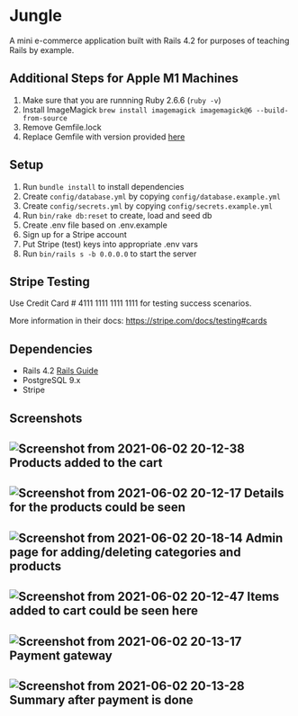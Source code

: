 # Jungle

A mini e-commerce application built with Rails 4.2 for purposes of teaching Rails by example.

## Additional Steps for Apple M1 Machines

1. Make sure that you are runnning Ruby 2.6.6 (`ruby -v`)
1. Install ImageMagick `brew install imagemagick imagemagick@6 --build-from-source`
2. Remove Gemfile.lock
3. Replace Gemfile with version provided [here](https://gist.githubusercontent.com/FrancisBourgouin/831795ae12c4704687a0c2496d91a727/raw/ce8e2104f725f43e56650d404169c7b11c33a5c5/Gemfile)

## Setup

1. Run `bundle install` to install dependencies
2. Create `config/database.yml` by copying `config/database.example.yml`
3. Create `config/secrets.yml` by copying `config/secrets.example.yml`
4. Run `bin/rake db:reset` to create, load and seed db
5. Create .env file based on .env.example
6. Sign up for a Stripe account
7. Put Stripe (test) keys into appropriate .env vars
8. Run `bin/rails s -b 0.0.0.0` to start the server

## Stripe Testing

Use Credit Card # 4111 1111 1111 1111 for testing success scenarios.

More information in their docs: <https://stripe.com/docs/testing#cards>

## Dependencies

* Rails 4.2 [Rails Guide](http://guides.rubyonrails.org/v4.2/)
* PostgreSQL 9.x
* Stripe

## Screenshots

![Screenshot from 2021-06-02 20-12-38](https://user-images.githubusercontent.com/65080348/120576106-7734bb80-c3df-11eb-940c-ff22cb3b89ac.png)
Products added to the cart
---------------------------
![Screenshot from 2021-06-02 20-12-17](https://user-images.githubusercontent.com/65080348/120576107-7734bb80-c3df-11eb-93fe-ead390fe7108.png)
Details for the products could be seen 
---------------------------------------
![Screenshot from 2021-06-02 20-18-14](https://user-images.githubusercontent.com/65080348/120576255-b6630c80-c3df-11eb-973b-a8218f8dad41.png)
Admin page for adding/deleting categories and products
---------------------------------------
![Screenshot from 2021-06-02 20-12-47](https://user-images.githubusercontent.com/65080348/120576105-769c2500-c3df-11eb-9a67-dabcfde04e70.png)
Items added to cart could be seen here
---------------------------------------
![Screenshot from 2021-06-02 20-13-17](https://user-images.githubusercontent.com/65080348/120576101-769c2500-c3df-11eb-85bc-74187cf9d8f2.png)
Payment gateway
---------------------------------------
![Screenshot from 2021-06-02 20-13-28](https://user-images.githubusercontent.com/65080348/120576100-76038e80-c3df-11eb-8f87-54995a3d6634.png)
Summary after payment is done
---------------------------------------


